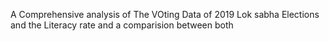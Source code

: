 A Comprehensive analysis of The VOting Data of 2019 Lok sabha Elections and the Literacy rate and a comparision between both
